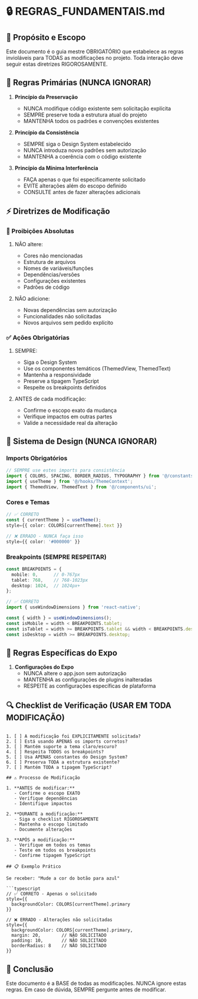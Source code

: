 # 🔒 REGRAS_FUNDAMENTAIS.md

## 🎯 Propósito e Escopo
Este documento é o guia mestre OBRIGATÓRIO que estabelece as regras invioláveis para TODAS as modificações no projeto. Toda interação deve seguir estas diretrizes RIGOROSAMENTE.

## 🚨 Regras Primárias (NUNCA IGNORAR)

1. **Princípio da Preservação**
   - NUNCA modifique código existente sem solicitação explícita
   - SEMPRE preserve toda a estrutura atual do projeto
   - MANTENHA todos os padrões e convenções existentes

2. **Princípio da Consistência**
   - SEMPRE siga o Design System estabelecido
   - NUNCA introduza novos padrões sem autorização
   - MANTENHA a coerência com o código existente

3. **Princípio da Mínima Interferência**
   - FAÇA apenas o que foi especificamente solicitado
   - EVITE alterações além do escopo definido
   - CONSULTE antes de fazer alterações adicionais

## ⚡ Diretrizes de Modificação

### 🚫 Proibições Absolutas
1. NÃO altere:
   - Cores não mencionadas
   - Estrutura de arquivos
   - Nomes de variáveis/funções
   - Dependências/versões
   - Configurações existentes
   - Padrões de código

2. NÃO adicione:
   - Novas dependências sem autorização
   - Funcionalidades não solicitadas
   - Novos arquivos sem pedido explícito

### ✅ Ações Obrigatórias
1. SEMPRE:
   - Siga o Design System
   - Use os componentes temáticos (ThemedView, ThemedText)
   - Mantenha a responsividade
   - Preserve a tipagem TypeScript
   - Respeite os breakpoints definidos

2. ANTES de cada modificação:
   - Confirme o escopo exato da mudança
   - Verifique impactos em outras partes
   - Valide a necessidade real da alteração

## 🎨 Sistema de Design (NUNCA IGNORAR)

### Imports Obrigatórios
```typescript
// SEMPRE use estes imports para consistência
import { COLORS, SPACING, BORDER_RADIUS, TYPOGRAPHY } from '@/constants/DesignSystem';
import { useTheme } from '@/hooks/ThemeContext';
import { ThemedView, ThemedText } from '@/components/ui';
```

### Cores e Temas
```typescript
// ✅ CORRETO
const { currentTheme } = useTheme();
style={{ color: COLORS[currentTheme].text }}

// ❌ ERRADO - NUNCA faça isso
style={{ color: '#000000' }}
```

### Breakpoints (SEMPRE RESPEITAR)
```typescript
const BREAKPOINTS = {
  mobile: 0,      // 0-767px
  tablet: 768,    // 768-1023px
  desktop: 1024,  // 1024px+
};

// ✅ CORRETO
import { useWindowDimensions } from 'react-native';

const { width } = useWindowDimensions();
const isMobile = width < BREAKPOINTS.tablet;
const isTablet = width >= BREAKPOINTS.tablet && width < BREAKPOINTS.desktop;
const isDesktop = width >= BREAKPOINTS.desktop;
```

## 📱 Regras Específicas do Expo

1. **Configurações do Expo**
   - NUNCA altere o app.json sem autorização
   - MANTENHA as configurações de plugins inalteradas
   - RESPEITE as configurações específicas de plataforma
## 🔍 Checklist de Verificação (USAR EM TODA MODIFICAÇÃO)
```

1. [ ] A modificação foi EXPLICITAMENTE solicitada?
2. [ ] Está usando APENAS os imports corretos?
3. [ ] Mantém suporte a tema claro/escuro?
4. [ ] Respeita TODOS os breakpoints?
5. [ ] Usa APENAS constantes do Design System?
6. [ ] Preserva TODA a estrutura existente?
7. [ ] Mantém TODA a tipagem TypeScript?

## ⚠️ Processo de Modificação

1. **ANTES de modificar:**
   - Confirme o escopo EXATO
   - Verifique dependências
   - Identifique impactos

2. **DURANTE a modificação:**
   - Siga o checklist RIGOROSAMENTE
   - Mantenha o escopo limitado
   - Documente alterações

3. **APÓS a modificação:**
   - Verifique em todos os temas
   - Teste em todos os breakpoints
   - Confirme tipagem TypeScript

## 📋 Exemplo Prático

Se receber: "Mude a cor do botão para azul"

```typescript
// ✅ CORRETO - Apenas o solicitado
style={{ 
  backgroundColor: COLORS[currentTheme].primary 
}}

// ❌ ERRADO - Alterações não solicitadas
style={{ 
  backgroundColor: COLORS[currentTheme].primary,
  margin: 20,        // NÃO SOLICITADO
  padding: 10,       // NÃO SOLICITADO
  borderRadius: 8    // NÃO SOLICITADO
}}
```

## 🎯 Conclusão

Este documento é a BASE de todas as modificações. NUNCA ignore estas regras. Em caso de dúvida, SEMPRE pergunte antes de modificar.
